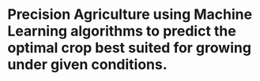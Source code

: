 # Precision Agriculture using Machine Learning algorithms to predict the optimal crop best suited for growing under given conditions.
